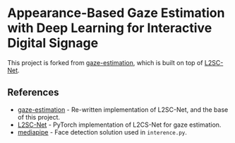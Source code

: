 # Appearance-Based Gaze Estimation with Deep Learning for Interactive Digital Signage

This project is forked from [gaze-estimation](https://github.com/yakhyo/gaze-estimation), which is built on top of [L2SC-Net](https://github.com/Ahmednull/L2CS-Net). 

## References
- [gaze-estimation](https://github.com/yakhyo/gaze-estimation) - Re-written implementation of L2SC-Net, and the base of this project.
- [L2SC-Net](https://github.com/Ahmednull/L2CS-Net) -  PyTorch implementation of L2CS-Net for gaze estimation.
- [mediapipe](https://github.com/google-ai-edge/mediapipe/blob/master/docs/solutions/face_detection.md) - Face detection solution used in `interence.py`.

